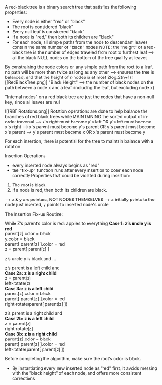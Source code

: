A red-black tree is a binary search tree that satisfies the following properties:
- Every node is either "red" or "black"
- The root is considered "black"
- Every null leaf is considered "black"
- If a node is "red," then both its children are "black"
- For each node, all simple paths from the node to descendant leaves contain the same number of "black" nodes
NOTE: the "height" of a red-black tree is the number of edges traveled from root to furthest leaf --> all the black NULL nodes on the bottom of the tree qualify as leaves

By constraining the node colors on any simple path from the root to a leaf, no path will be more than twice as long as any other --> ensures the tree is balanced, and that the height of *n* nodes is at most 2log_2(n+1)
![[RedBlackTree.png]]
"Black Height" --> the number of black nodes on the path between a node x and a leaf (including the leaf, but excluding node x)

"Internal nodes" on a red black tree are just the nodes that have a non-null key, since all leaves are null

![[RBT Rotations.png]]
Rotation operations are done to help balance the branches of red black trees while MAINTAINING the sorted output of in-order traversal
--> x's right must become y's left  OR  y's left must become x's right
--> x's parent must become y's parent  OR  y's parent must become x's parent
--> y's parent must become x   OR   x's parent must become y

For each insertion, there is potential for the tree to maintain balance with a rotation

Insertion Operations
- every inserted node always begins as "red"
- the "fix-up" function runs after every insertion to color each node correctly
Properties that could be violated during insertion: 
1. The root is black.  
2. If a node is red, then both its children are black.  

--> z & y are pointers, NOT NODES THEMSELVES
--> z initially points to the node just inserted, y points to inserted node's uncle

The Insertion Fix-up Routine:

While Z’s parent’s color is red:  applies to everything
**Case 1: z’s uncle y is red**  
parent[z].color = black  
y.color = black  
parent[ parent[z] ].color = red  
z = parent[ parent[z] ]  

z’s uncle y is black and ...  

z’s parent is a left child and  
**Case 2a: z is a right child**  
z = parent[z]  
left-rotate(z)  
**Case 3a: z is a left child**  
parent[z].color = black  
parent[ parent[z] ].color = red  
right-rotate(parent[ parent[z] ])  

z’s parent is a right child and  
**Case 2b: z is a left child**  
z = parent[z]  
right-rotate[z]  
**Case 3b: z is a right child**  
parent[z].color = black  
parent[ parent[z] ].color = red  
left-rotate(parent[ parent[z] ])  

Before completing the algorithm, make sure the root’s color is black.
* By instantiating every new inserted node as "red" first, it avoids messing with the "black height" of each node, and offers more consistent corrections